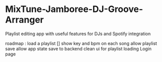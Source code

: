 # MixTune-Jamboree-DJ-Groove-Arranger
Playlist editing app with useful features for DJs and Spotify integration

roadmap :
load a playlist []
show key and bpm on each song
allow playlist save
allow app state save to backend
clean ui for playlist loading
Login page
